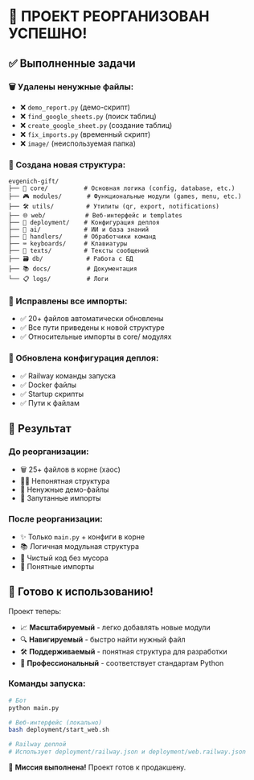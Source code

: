 # 🎉 ПРОЕКТ РЕОРГАНИЗОВАН УСПЕШНО!

## ✅ Выполненные задачи

### 🗑️ Удалены ненужные файлы:
- ❌ `demo_report.py` (демо-скрипт)
- ❌ `find_google_sheets.py` (поиск таблиц)  
- ❌ `create_google_sheet.py` (создание таблиц)
- ❌ `fix_imports.py` (временный скрипт)
- ❌ `image/` (неиспользуемая папка)

### 📁 Создана новая структура:
```
evgenich-gift/
├── 🔧 core/          # Основная логика (config, database, etc.)
├── 🎮 modules/       # Функциональные модули (games, menu, etc.)
├── 🛠️ utils/         # Утилиты (qr, export, notifications)
├── 🌐 web/           # Веб-интерфейс и templates
├── 🚀 deployment/    # Конфигурация деплоя
├── 🤖 ai/            # ИИ и база знаний
├── 📂 handlers/      # Обработчики команд
├── ⌨️ keyboards/     # Клавиатуры
├── 📝 texts/         # Тексты сообщений
├── 🗃️ db/            # Работа с БД
├── 📚 docs/          # Документация
└── 📋 logs/          # Логи
```

### 🔄 Исправлены все импорты:
- ✅ 20+ файлов автоматически обновлены
- ✅ Все пути приведены к новой структуре
- ✅ Относительные импорты в core/ модулях

### 🚀 Обновлена конфигурация деплоя:
- ✅ Railway команды запуска
- ✅ Docker файлы
- ✅ Startup скрипты
- ✅ Пути к файлам

## 🎯 Результат

### До реорганизации:
- 🗑️ 25+ файлов в корне (хаос)
- 🤷‍♂️ Непонятная структура
- 📁 Ненужные демо-файлы
- 🔗 Запутанные импорты

### После реорганизации:
- ✨ Только `main.py` + конфиги в корне
- 📚 Логичная модульная структура  
- 🧹 Чистый код без мусора
- 🔗 Понятные импорты

## 🚀 Готово к использованию!

Проект теперь:
- 📈 **Масштабируемый** - легко добавлять новые модули
- 🔍 **Навигируемый** - быстро найти нужный файл  
- 🛠️ **Поддерживаемый** - понятная структура для разработки
- 🎯 **Профессиональный** - соответствует стандартам Python

### Команды запуска:
```bash
# Бот
python main.py

# Веб-интерфейс (локально)  
bash deployment/start_web.sh

# Railway деплой
# Использует deployment/railway.json и deployment/web.railway.json
```

🎉 **Миссия выполнена!** Проект готов к продакшену.
